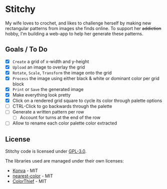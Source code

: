 # Stitchy

My wife loves to crochet, and likes to challenge herself by making new rectangular patterns from images she finds online. To support her ~~addiction~~ hobby, I'm building a web-app to help her generate these patterns.

## Goals / To Do

- [x] `Create` a grid of x-width and y-height
- [x] `Upload` an image to overlay the grid
- [x] `Rotate`, `Scale`, `Transform` the image onto the grid
- [x] `Process` the image using either black & white or dominant color per grid block
- [x] `Print` or `Save` the generated image
- [x] Make everything look pretty
- [x] Click on a rendered grid square to cycle its color through palette options
- [ ] CTRL-Click to go backwards through the palette 
- [ ] Generate a written pattern per row
  - [ ] Account for turns at the end of the row
- [ ] Allow to rename each color palette color extracted

## License

Stitchy code is licensed under [GPL-3.0](LICENSE).

The libraries used are managed under their own licenses:

- [Konva](https://konvajs.org/) - MIT
- [nearest-color](https://github.com/dtao/nearest-color) - MIT
- [ColorThief](https://github.com/lokesh/color-thief) - MIT
